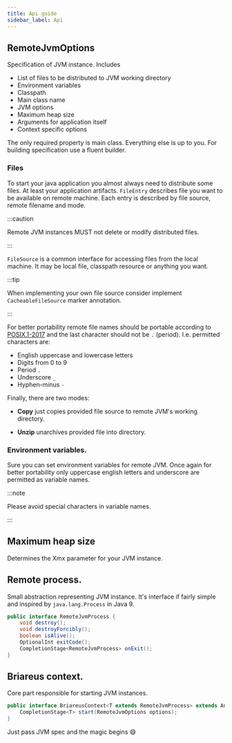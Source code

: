 ```yaml
---
title: Api guide
sidebar_label: Api
---
```


## RemoteJvmOptions

Specification of JVM instance. Includes
 
* List of files to be distributed to JVM working directory
* Environment variables
* Classpath
* Main class name
* JVM options
* Maximum heap size
* Arguments for application itself
* Context specific options

The only required property is main class. Everything else is up to you.
For building specification use a fluent builder.

### Files

To start your java application you almost always need to distribute some files. At least your application artifacts.
`FileEntry` describes file you want to be available on remote machine.
Each entry is described by file source, remote filename and mode.

:::caution

Remote JVM instances MUST not delete or modify distributed files.

:::

`FileSource` is a common interface for accessing files from the local machine. It may be local file, classpath resource
or anything you want.

:::tip

When implementing your own file source consider implement `CacheableFileSource` marker annotation.

:::

For better portability remote file names should be portable according to [POSIX.1-2017][posix-portable-filename]
and the last character should not be `.` (period). I.e. permitted characters are:

* English uppercase and lowercase letters
* Digits from 0 to 9
* Period `.`
* Underscore `_`
* Hyphen-minus `-`

Finally, there are two modes:

* **Copy** just copies provided file source to remote JVM's working directory.
 
* **Unzip** unarchives provided file into directory.

### Environment variables.

Sure you can set environment variables for remote JVM.
Once again for better portability only uppercase english letters and underscore are permitted as variable names.

:::note

Please avoid special characters in variable names.

:::

## Maximum heap size

Determines the Xmx parameter for your JVM instance.

## Remote process.

Small abstraction representing JVM instance. It's interface if fairly simple
and inspired by `java.lang.Process` in Java 9. 

```java
public interface RemoteJvmProcess {
    void destroy();
    void destroyForcibly();
    boolean isAlive();
    OptionalInt exitCode();
    CompletionStage<RemoteJvmProcess> onExit();
}
```

## Briareus context.

Core part responsible for starting JVM instances.

```java
public interface BriareusContext<T extends RemoteJvmProcess> extends AutoCloseable {
    CompletionStage<T> start(RemoteJvmOptions options);
}
```

Just pass JVM spec and the magic begins :smile:

[posix-portable-filename]: <https://pubs.opengroup.org/onlinepubs/9699919799/basedefs/V1_chap03.html#tag_03_281>